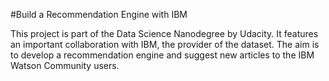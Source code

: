 

#Build a Recommendation Engine with IBM


This project is part of the Data Science Nanodegree by Udacity. 
It features an important collaboration with IBM, the provider of the dataset. 
The aim is to develop a recommendation engine and suggest new articles to the IBM Watson Community users.
